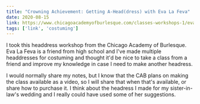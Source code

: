 ```yaml
---
title: "Crowning Achievement: Getting A-Head(dress) with Eva La Feva"
date: 2020-08-15
link: https://www.chicagoacademyofburlesque.com/classes-workshops-1/eva
tags: ['link', 'costuming']
---
```


I took this headdress workshop from the Chicago Academy of Burlesque. Eva La Feva is a friend from high school
and I've made multiple headdresses for costuming and thought it'd be nice to take a class from a friend and improve
my knowledge in case I need to make another headress. 

I would normally share my notes, but I know that the CAB plans on making the class available as a video, so I will
share that when that's available, or share how to purchase it. I think about the headress I made for my sister-in-law's
wedding and I really could have used some of her suggestions.
